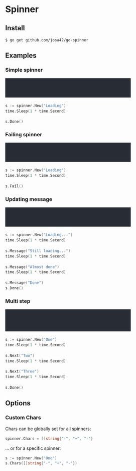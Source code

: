 # Spinner

## Install

```shell
$ go get github.com/josa42/go-spinner
```

## Examples

### Simple spinner

![](docs/screenshot-1.gif)

```go
s := spinner.New("Loading")
time.Sleep(1 * time.Second)

s.Done()
```

### Failing spinner

![](docs/screenshot-2.gif)

```go
s := spinner.New("Loading")
time.Sleep(1 * time.Second)

s.Fail()
```


### Updating message

![](docs/screenshot-3.gif)

```go
s := spinner.New("Loading...")
time.Sleep(1 * time.Second)

s.Message("Still loading...")
time.Sleep(1 * time.Second)

s.Message("Almost done")
time.Sleep(1 * time.Second)

s.Message("Done")
s.Done()

```

### Multi step

![](docs/screenshot-4.gif)

```go
s := spinner.New("One")
time.Sleep(1 * time.Second)

s.Next("Two")
time.Sleep(1 * time.Second)

s.Next("Three")
time.Sleep(1 * time.Second)

s.Done()
```

## Options

### Custom Chars

Chars can be globally set for all spinners:

```go
spinner.Chars = []string{"-", "+", "-"}
```

... or for a specific spinner:

```go
s := spinner.New("One")
s.Chars([]string{"-", "+", "-"})
```
